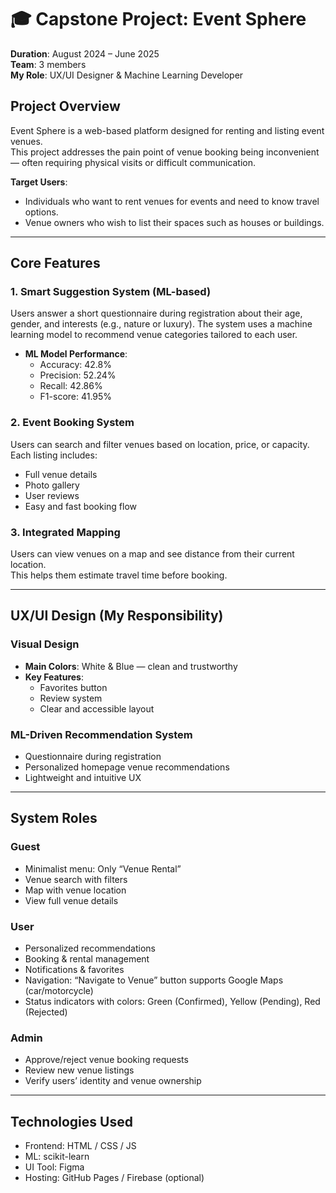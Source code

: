 # 🎓 Capstone Project: Event Sphere

**Duration**: August 2024 – June 2025  
**Team**: 3 members  
**My Role**: UX/UI Designer & Machine Learning Developer

## Project Overview

Event Sphere is a web-based platform designed for renting and listing event venues.  
This project addresses the pain point of venue booking being inconvenient — often requiring physical visits or difficult communication.

**Target Users**:  
- Individuals who want to rent venues for events and need to know travel options.  
- Venue owners who wish to list their spaces such as houses or buildings.

---

## Core Features

### 1. Smart Suggestion System (ML-based)

Users answer a short questionnaire during registration about their age, gender, and interests (e.g., nature or luxury). The system uses a machine learning model to recommend venue categories tailored to each user.

- **ML Model Performance**:
  - Accuracy: 42.8%
  - Precision: 52.24%
  - Recall: 42.86%
  - F1-score: 41.95%

### 2. Event Booking System

Users can search and filter venues based on location, price, or capacity. Each listing includes:
- Full venue details
- Photo gallery
- User reviews
- Easy and fast booking flow

### 3. Integrated Mapping

Users can view venues on a map and see distance from their current location.  
This helps them estimate travel time before booking.

---

## UX/UI Design (My Responsibility)

### Visual Design

- **Main Colors**: White & Blue — clean and trustworthy
- **Key Features**:
  - Favorites button
  - Review system
  - Clear and accessible layout

### ML-Driven Recommendation System

- Questionnaire during registration
- Personalized homepage venue recommendations
- Lightweight and intuitive UX

---

## System Roles

### Guest

- Minimalist menu: Only “Venue Rental”
- Venue search with filters
- Map with venue location
- View full venue details

### User

- Personalized recommendations
- Booking & rental management
- Notifications & favorites
- Navigation: “Navigate to Venue” button supports Google Maps (car/motorcycle)
- Status indicators with colors: Green (Confirmed), Yellow (Pending), Red (Rejected)

### Admin

- Approve/reject venue booking requests
- Review new venue listings
- Verify users’ identity and venue ownership

---

## Technologies Used

- Frontend: HTML / CSS / JS
- ML: scikit-learn
- UI Tool: Figma
- Hosting: GitHub Pages / Firebase (optional)
